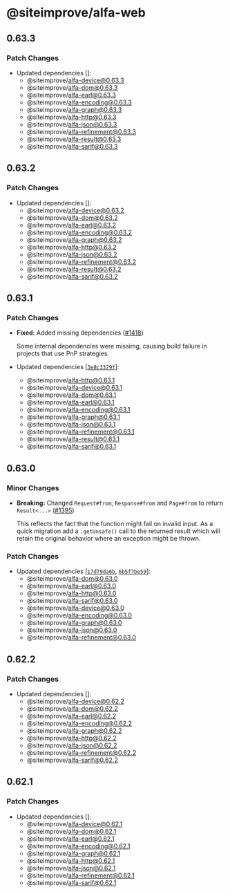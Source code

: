 # @siteimprove/alfa-web

## 0.63.3

### Patch Changes

- Updated dependencies []:
  - @siteimprove/alfa-device@0.63.3
  - @siteimprove/alfa-dom@0.63.3
  - @siteimprove/alfa-earl@0.63.3
  - @siteimprove/alfa-encoding@0.63.3
  - @siteimprove/alfa-graph@0.63.3
  - @siteimprove/alfa-http@0.63.3
  - @siteimprove/alfa-json@0.63.3
  - @siteimprove/alfa-refinement@0.63.3
  - @siteimprove/alfa-result@0.63.3
  - @siteimprove/alfa-sarif@0.63.3

## 0.63.2

### Patch Changes

- Updated dependencies []:
  - @siteimprove/alfa-device@0.63.2
  - @siteimprove/alfa-dom@0.63.2
  - @siteimprove/alfa-earl@0.63.2
  - @siteimprove/alfa-encoding@0.63.2
  - @siteimprove/alfa-graph@0.63.2
  - @siteimprove/alfa-http@0.63.2
  - @siteimprove/alfa-json@0.63.2
  - @siteimprove/alfa-refinement@0.63.2
  - @siteimprove/alfa-result@0.63.2
  - @siteimprove/alfa-sarif@0.63.2

## 0.63.1

### Patch Changes

- **Fixed:** Added missing dependencies ([#1418](https://github.com/Siteimprove/alfa/pull/1418))

  Some internal dependencies were missimg, causing build failure in projects that use PnP strategies.

- Updated dependencies [[`3e8c3379f`](https://github.com/Siteimprove/alfa/commit/3e8c3379f47b0520dbe9a4f8938c4b5752feda6d)]:
  - @siteimprove/alfa-http@0.63.1
  - @siteimprove/alfa-device@0.63.1
  - @siteimprove/alfa-dom@0.63.1
  - @siteimprove/alfa-earl@0.63.1
  - @siteimprove/alfa-encoding@0.63.1
  - @siteimprove/alfa-graph@0.63.1
  - @siteimprove/alfa-json@0.63.1
  - @siteimprove/alfa-refinement@0.63.1
  - @siteimprove/alfa-result@0.63.1
  - @siteimprove/alfa-sarif@0.63.1

## 0.63.0

### Minor Changes

- **Breaking:** Changed `Request#from`, `Response#from` and `Page#from` to return `Result<...>` ([#1395](https://github.com/Siteimprove/alfa/pull/1395))

  This reflects the fact that the function might fail on invalid input. As a quick migration add a `.getUnsafe()` call to the returned result which will retain the original behavior where an exception might be thrown.

### Patch Changes

- Updated dependencies [[`17d79da6b`](https://github.com/Siteimprove/alfa/commit/17d79da6b2e6d7fd789344ba62cb6fe5744c02a4), [`6b5f7be59`](https://github.com/Siteimprove/alfa/commit/6b5f7be5918bbf04ac07bcbf422c3c75304ce4de)]:
  - @siteimprove/alfa-dom@0.63.0
  - @siteimprove/alfa-earl@0.63.0
  - @siteimprove/alfa-http@0.63.0
  - @siteimprove/alfa-sarif@0.63.0
  - @siteimprove/alfa-device@0.63.0
  - @siteimprove/alfa-encoding@0.63.0
  - @siteimprove/alfa-graph@0.63.0
  - @siteimprove/alfa-json@0.63.0
  - @siteimprove/alfa-refinement@0.63.0

## 0.62.2

### Patch Changes

- Updated dependencies []:
  - @siteimprove/alfa-device@0.62.2
  - @siteimprove/alfa-dom@0.62.2
  - @siteimprove/alfa-earl@0.62.2
  - @siteimprove/alfa-encoding@0.62.2
  - @siteimprove/alfa-graph@0.62.2
  - @siteimprove/alfa-http@0.62.2
  - @siteimprove/alfa-json@0.62.2
  - @siteimprove/alfa-refinement@0.62.2
  - @siteimprove/alfa-sarif@0.62.2

## 0.62.1

### Patch Changes

- Updated dependencies []:
  - @siteimprove/alfa-device@0.62.1
  - @siteimprove/alfa-dom@0.62.1
  - @siteimprove/alfa-earl@0.62.1
  - @siteimprove/alfa-encoding@0.62.1
  - @siteimprove/alfa-graph@0.62.1
  - @siteimprove/alfa-http@0.62.1
  - @siteimprove/alfa-json@0.62.1
  - @siteimprove/alfa-refinement@0.62.1
  - @siteimprove/alfa-sarif@0.62.1
